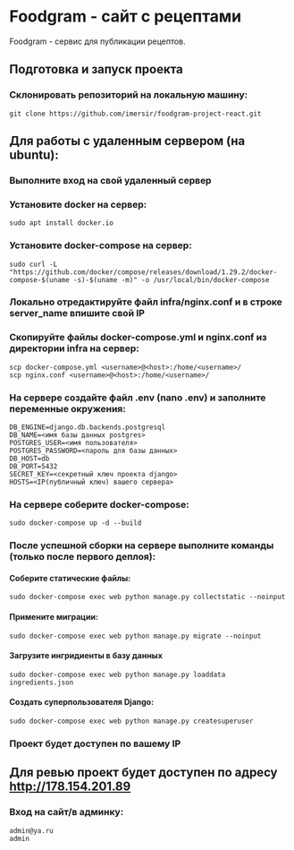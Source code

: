 # Foodgram - сайт с рецептами
Foodgram - сервис для публикации рецептов.

## Подготовка и запуск проекта
### Склонировать репозиторий на локальную машину:
```
git clone https://github.com/imersir/foodgram-project-react.git
```

## Для работы с удаленным сервером (на ubuntu):
### Выполните вход на свой удаленный сервер

### Установите docker на сервер:
```
sudo apt install docker.io 
```
### Установите docker-compose на сервер:
```
sudo curl -L "https://github.com/docker/compose/releases/download/1.29.2/docker-compose-$(uname -s)-$(uname -m)" -o /usr/local/bin/docker-compose
```
### Локально отредактируйте файл infra/nginx.conf и в строке server_name впишите свой IP
### Скопируйте файлы docker-compose.yml и nginx.conf из директории infra на сервер:
```
scp docker-compose.yml <username>@<host>:/home/<username>/
scp nginx.conf <username>@<host>:/home/<username>/
```
### На сервере создайте файл .env (nano .env) и заполните переменные окружения:
```
DB_ENGINE=django.db.backends.postgresql
DB_NAME=<имя базы данных postgres>
POSTGRES_USER=<имя пользователя>
POSTGRES_PASSWORD=<пароль для базы данных>
DB_HOST=db
DB_PORT=5432
SECRET_KEY=<секретный ключ проекта django>
HOSTS=<IP(публичный ключ) вашего сервера>
```
### На сервере соберите docker-compose:
```
sudo docker-compose up -d --build
```
### После успешной сборки на сервере выполните команды (только после первого деплоя):
#### Соберите статические файлы:
```
sudo docker-compose exec web python manage.py collectstatic --noinput
```
#### Применитe миграции:
```
sudo docker-compose exec web python manage.py migrate --noinput
```
#### Загрузите ингридиенты в базу данных
```
sudo docker-compose exec web python manage.py loaddata ingredients.json
```
#### Создать суперпользователя Django:
```
sudo docker-compose exec web python manage.py createsuperuser
```
### Проект будет доступен по вашему IP

## Для ревью проект будет доступен по адресу http://178.154.201.89

### Вход на сайт/в админку:
```
admin@ya.ru
admin
```
